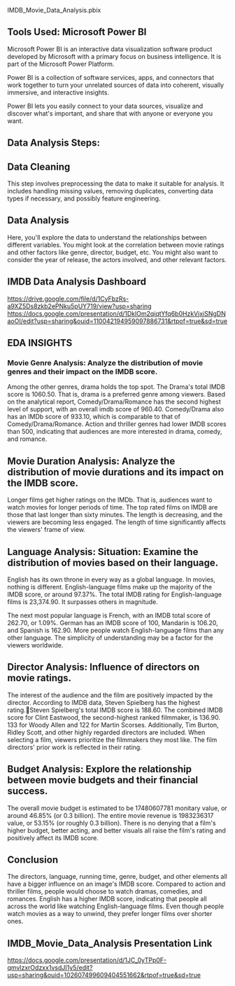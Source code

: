 IMDB_Movie_Data_Analysis.pbix

## Tools Used: Microsoft Power BI
Microsoft Power BI is an interactive data visualization 
software product developed by Microsoft with a primary 
focus on business intelligence. It is part of the Microsoft 
Power Platform. 

Power BI is a collection of software services, apps, and 
connectors that work together to turn your unrelated 
sources of data into coherent, visually immersive, and 
interactive insights.

Power BI lets you easily connect to your data sources, 
visualize and discover what's important, and share that 
with anyone or everyone you want.

## Data Analysis Steps:

## Data Cleaning
This step involves preprocessing the data to make it suitable for analysis. It includes handling missing values, removing duplicates, converting data types if necessary, and possibly feature engineering.

## Data Analysis
 Here, you'll explore the data to understand the relationships between different variables. You might look at the correlation between movie ratings and other factors like genre, director, budget, etc. You might also want to consider the year of release, the actors involved, and other relevant factors.

## IMDB Data Analysis Dashboard

https://drive.google.com/file/d/1CyFbzRs-a9XZ5Ds8zkb2ePNku5pUY719/view?usp=sharing
https://docs.google.com/presentation/d/1DklOm2qiqtYfq6b0HzkVjxiSNgDNaoOI/edit?usp=sharing&ouid=110042194959097886731&rtpof=true&sd=true

## EDA INSIGHTS

### Movie Genre Analysis: Analyze the distribution of movie genres and their impact on the IMDB score.

Among the other genres, drama holds the top spot. The Drama's total IMDB score is 1060.50. 
That is, drama is a preferred genre among viewers. 
Based on the analytical report, Comedy/Drama/Romance has the second highest level of support, with an overall imdb score of 960.40. 
Comedy/Drama also has an IMDb score of 933.10, which is comparable to that of Comedy/Drama/Romance. 
Action and thriller genres had lower IMDB scores than 500, indicating that audiences are more interested in drama, comedy, and romance. 

## Movie Duration Analysis: Analyze the distribution of movie durations and its impact on the IMDB score.

Longer films get higher ratings on the IMDb. That is, audiences want to watch movies for longer periods of time. 
The top rated films on IMDB are those that last longer than sixty minutes. 
The length is decreasing, and the viewers are becoming less engaged. 
The length of time significantly affects the viewers' frame of view. 

## Language Analysis: Situation: Examine the distribution of movies based on their language.

English has its own throne in every way as a global language. 
In movies, nothing is different. 
English-language films make up the majority of the IMDB score, or around 97.37%.
The total IMDB rating for English-language films is 23,374.90. It surpasses others in magnitude. 

The next most popular language is French, with an IMDB total score of 262.70, or 1.09%. 
German has an IMDB score of 100, Mandarin is 106.20, and Spanish is 162.90. 
More people watch English-language films than any other language. 
The simplicity of understanding may be a factor for the viewers worldwide. 

## Director Analysis: Influence of directors on movie ratings.

The interest of the audience and the film are positively impacted by the director. 
According to IMDB data, Steven Spielberg has the highest rating.Steven Spielberg's total IMDB score is 188.60. 
The combined IMDB score for Clint Eastwood, the second-highest ranked filmmaker, is 136.90. 
133 for Woody Allen and 122 for Martin Scorses. Additionally, Tim Burton, Ridley Scott, and other highly regarded directors are included. 
When selecting a film, viewers prioritize the filmmakers they most like. 
The film directors' prior work is reflected in their rating. 

## Budget Analysis: Explore the relationship between movie budgets and their financial success.

The overall movie budget is estimated to be 17480607781 monitary value, or around 46.85% (or 0.3 billion). The entire movie revenue is 1983236317 value, or 53.15% (or roughly 0.3 billion). 
There is no denying that a film's higher budget, better acting, and better visuals all raise the film's rating and positively affect its IMDB score. 

## Conclusion

The directors, language, running time, genre, budget, and other elements all have a bigger influence on an image's IMDB score. 
Compared to action and thriller films, people would choose to watch dramas, comedies, and romances.
English has a higher IMDB score, indicating that people all across the world like watching English-language films.
Even though people watch movies as a way to unwind, they prefer longer films over shorter ones. 

## IMDB_Movie_Data_Analysis Presentation Link
https://docs.google.com/presentation/d/1JC_0yTPp0F-qmvlzxrOdzxx1vsdJI1y5/edit?usp=sharing&ouid=102607499609404551662&rtpof=true&sd=true
